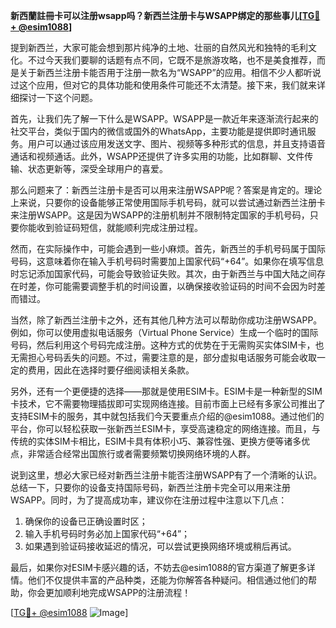 **新西蘭註冊卡可以注册wsapp吗？新西兰注册卡与WSAPP绑定的那些事儿[[TG💪+ @esim1088](https://t.me/s/esim1088)]**

提到新西兰，大家可能会想到那片纯净的土地、壮丽的自然风光和独特的毛利文化。不过今天我们要聊的话题有点不同，它既不是旅游攻略，也不是美食推荐，而是关于新西兰注册卡能否用于注册一款名为“WSAPP”的应用。相信不少人都听说过这个应用，但对它的具体功能和使用条件可能还不太清楚。接下来，我们就来详细探讨一下这个问题。

首先，让我们先了解一下什么是WSAPP。WSAPP是一款近年来逐渐流行起来的社交平台，类似于国内的微信或国外的WhatsApp，主要功能是提供即时通讯服务。用户可以通过该应用发送文字、图片、视频等多种形式的信息，并且支持语音通话和视频通话。此外，WSAPP还提供了许多实用的功能，比如群聊、文件传输、状态更新等，深受全球用户的喜爱。

那么问题来了：新西兰注册卡是否可以用来注册WSAPP呢？答案是肯定的。理论上来说，只要你的设备能够正常使用国际手机号码，就可以尝试通过新西兰注册卡来注册WSAPP。这是因为WSAPP的注册机制并不限制特定国家的手机号码，只要你能收到验证码短信，就能顺利完成注册过程。

然而，在实际操作中，可能会遇到一些小麻烦。首先，新西兰的手机号码属于国际号码，这意味着你在输入手机号码时需要加上国家代码“+64”。如果你在填写信息时忘记添加国家代码，可能会导致验证失败。其次，由于新西兰与中国大陆之间存在时差，你可能需要调整手机的时间设置，以确保接收验证码的时间不会因为时差而错过。

当然，除了新西兰注册卡之外，还有其他几种方法可以帮助你成功注册WSAPP。例如，你可以使用虚拟电话服务（Virtual Phone Service）生成一个临时的国际号码，然后利用这个号码完成注册。这种方式的优势在于无需购买实体SIM卡，也无需担心号码丢失的问题。不过，需要注意的是，部分虚拟电话服务可能会收取一定的费用，因此在选择时要仔细阅读相关条款。

另外，还有一个更便捷的选择——那就是使用ESIM卡。ESIM卡是一种新型的SIM卡技术，它不需要物理插拔即可实现网络连接。目前市面上已经有多家公司推出了支持ESIM卡的服务，其中就包括我们今天要重点介绍的@esim1088。通过他们的平台，你可以轻松获取一张新西兰ESIM卡，享受高速稳定的网络连接。而且，与传统的实体SIM卡相比，ESIM卡具有体积小巧、兼容性强、更换方便等诸多优点，非常适合经常出国旅行或者需要频繁切换网络环境的人群。

说到这里，想必大家已经对新西兰注册卡能否注册WSAPP有了一个清晰的认识。总结一下，只要你的设备支持国际号码，新西兰注册卡完全可以用来注册WSAPP。同时，为了提高成功率，建议你在注册过程中注意以下几点：

1. 确保你的设备已正确设置时区；
2. 输入手机号码时务必加上国家代码“+64”；
3. 如果遇到验证码接收延迟的情况，可以尝试更换网络环境或稍后再试。

最后，如果你对ESIM卡感兴趣的话，不妨去@esim1088的官方渠道了解更多详情。他们不仅提供丰富的产品种类，还能为你解答各种疑问。相信通过他们的帮助，你会更加顺利地完成WSAPP的注册流程！

[[TG💪+ @esim1088](https://t.me/s/esim1088) ![Image](https://i.postimg.cc/4NQfJmqS/Snipaste-2025-05-13-00-14-12.png)]